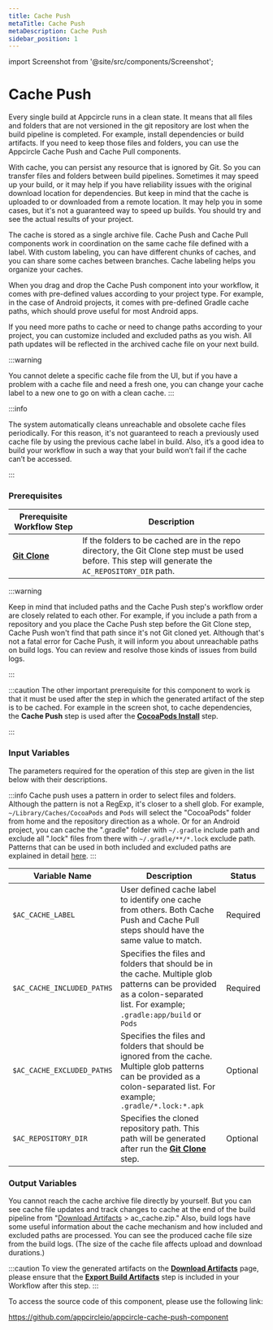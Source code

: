 ```yaml
---
title: Cache Push 
metaTitle: Cache Push
metaDescription: Cache Push
sidebar_position: 1
---
```


import Screenshot from '@site/src/components/Screenshot';

# Cache Push

Every single build at Appcircle runs in a clean state. It means that all files and folders that are not versioned in the git repository are lost when the build pipeline is completed. For example, install dependencies or build artifacts. If you need to keep those files and folders, you can use the Appcircle Cache Push and Cache Pull components.

With cache, you can persist any resource that is ignored by Git. So you can transfer files and folders between build pipelines. Sometimes it may speed up your build, or it may help if you have reliability issues with the original download location for dependencies. But keep in mind that the cache is uploaded to or downloaded from a remote location. It may help you in some cases, but it's not a guaranteed way to speed up builds. You should try and see the actual results of your project.

The cache is stored as a single archive file. Cache Push and Cache Pull components work in coordination on the same cache file defined with a label. With custom labeling, you can have different chunks of caches, and you can share some caches between branches. Cache labeling helps you organize your caches.

When you drag and drop the Cache Push component into your workflow, it comes with pre-defined values according to your project type. For example, in the case of Android projects, it comes with pre-defined Gradle cache paths, which should prove useful for most Android apps.

If you need more paths to cache or need to change paths according to your project, you can customize included and excluded paths as you wish. All path updates will be reflected in the archived cache file on your next build.

:::warning

You cannot delete a specific cache file from the UI, but if you have a problem with a cache file and need a fresh one, you can change your cache label to a new one to go on with a clean cache.
:::

:::info

The system automatically cleans unreachable and obsolete cache files periodically. For this reason, it's not guaranteed to reach a previously used cache file by using the previous cache label in build. Also, it’s a good idea to build your workflow in such a way that your build won’t fail if the cache can’t be accessed.

:::

### Prerequisites

| Prerequisite Workflow Step                      | Description                                     |
|-------------------------------------------------|-------------------------------------------------|
| [**Git Clone**](https://docs.appcircle.io/workflows/common-workflow-steps/git-clone) | If the folders to be cached are in the repo directory, the Git Clone step must be used before. This step will generate the `AC_REPOSITORY_DIR` path. |

:::warning

Keep in mind that included paths and the Cache Push step's workflow order are closely related to each other. For example, if you include a path from a repository and you place the Cache Push step before the Git Clone step, Cache Push won't find that path since it's not Git cloned yet. Although that's not a fatal error for Cache Push, it will inform you about unreachable paths on build logs. You can review and resolve those kinds of issues from build logs.

:::

:::caution
The other important prerequisite for this component to work is that it must be used after the step in which the generated artifact of the step is to be cached. For example in the screen shot, to cache dependencies, the **Cache Push** step is used after the [**CocoaPods Install**](https://docs.appcircle.io/workflows/ios-specific-workflow-steps/cocoapods-install) step.

<Screenshot url='https://cdn.appcircle.io/docs/assets/BE2911-pushOrder.png' />

:::


### Input Variables

The parameters required for the operation of this step are given in the list below with their descriptions.

<Screenshot url='https://cdn.appcircle.io/docs/assets/BE2911-pushInput.png' />

:::info
Cache push uses a pattern in order to select files and folders. Although the pattern is not a RegExp, it's closer to a shell glob. For example, `~/Library/Caches/CocoaPods` and `Pods` will select the "CocoaPods" folder from home and the repository direction as a whole. Or for an Android project, you can cache the ".gradle" folder with `~/.gradle` include path and exclude all ".lock" files from there with `~/.gradle/**/*.lock` exclude path. Patterns that can be used in both included and excluded paths are explained in detail [here](https://github.com/appcircleio/appcircle-cache-push-component#included--excluded-paths).
:::

| Variable Name              | Description                                    | Status |
|----------------------------|------------------------------------------------|--------|
| `$AC_CACHE_LABEL`          | User defined cache label to identify one cache from others. Both Cache Push and Cache Pull steps should have the same value to match. | Required |
| `$AC_CACHE_INCLUDED_PATHS`       | Specifies the files and folders that should be in the cache. Multiple glob patterns can be provided as a colon-separated list. For example; `.gradle:app/build` or `Pods` | Required |
| `$AC_CACHE_EXCLUDED_PATHS`       | Specifies the files and folders that should be ignored from the cache. Multiple glob patterns can be provided as a colon-separated list. For example; `.gradle/*.lock:*.apk` | Optional |
| `$AC_REPOSITORY_DIR`       | Specifies the cloned repository path. This path will be generated after run the [**Git Clone**](https://docs.appcircle.io/workflows/common-workflow-steps/git-clone) step. | Optional |

### Output Variables

You cannot reach the cache archive file directly by yourself. But you can see cache file updates and track changes to cache at the end of the build pipeline from "[Download Artifacts](https://docs.appcircle.io/workflows/common-workflow-steps/export-build-artifacts#download-exported-artifacts) > ac_cache.zip." Also, build logs have some useful information about the cache mechanism and how included and excluded paths are processed. You can see the produced cache file size from the build logs. (The size of the cache file affects upload and download durations.)

:::caution
To view the generated artifacts on the [**Download Artifacts**](https://docs.appcircle.io/workflows/common-workflow-steps/export-build-artifacts#download-exported-artifacts) page, please ensure that the [**Export Build Artifacts**](https://docs.appcircle.io/workflows/common-workflow-steps/export-build-artifacts) step is included in your Workflow after this step.
:::

To access the source code of this component, please use the following link:

https://github.com/appcircleio/appcircle-cache-push-component